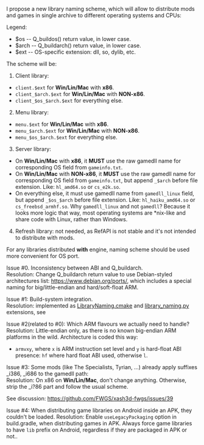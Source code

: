 I propose a new library naming scheme, which will allow to distribute mods and games in single archive to different operating systems and CPUs:

Legend:
* $os -- Q_buildos() return value, in lower case.
* $arch -- Q_buildarch() return value, in lower case.
* $ext -- OS-specific extension: dll, so, dylib, etc.

The scheme will be:

1. Client library:
* ```client.$ext``` for **Win/Lin/Mac** with **x86**.
* ```client_$arch.$ext``` for **Win/Lin/Mac** with **NON-x86**.
* ```client_$os_$arch.$ext``` for everything else.

2. Menu library:
* ```menu.$ext``` for **Win/Lin/Mac** with **x86**.
* ```menu_$arch.$ext``` for **Win/Lin/Mac** with **NON-x86**.
* ```menu_$os_$arch.$ext``` for everything else.

3. Server library:
* On  **Win/Lin/Mac** with **x86**, it **MUST** use the raw gamedll name for corresponding OS field from `gameinfo.txt`.
* On **Win/Lin/Mac** with **NON-x86**, it **MUST** use the raw gamedll name for corresponding OS field from `gameinfo.txt`, but append ```_$arch``` before file extension. Like: ```hl_amd64.so``` or ```cs_e2k.so```.
* On everything else, it must use gamedll name from ```gamedll_linux``` field, but append ```_$os_$arch``` before file extension. Like: ```hl_haiku_amd64.so``` or ```cs_freebsd_armhf.so```.
Why ```gamedll_linux``` and not ```gamedll```? Because it looks more logic that way, most operating systems are *nix-like and share code with Linux, rather than Windows.

4. Refresh library: not needed, as RefAPI is not stable and it's not intended to distribute with mods.

For any libraries distributed **with** engine, naming scheme should be used more convenient for OS port.

Issue #0. Inconsistency between ABI and Q_buildarch.\
Resolution: Change Q_buildarch return value to use Debian-styled architectures list: https://www.debian.org/ports/, which includes a special naming for big/little-endian and hard/soft-float ARM.

Issue #1: Build-system integration.\
Resolution: implemented as [LibraryNaming.cmake](https://github.com/FWGS/hlsdk-portable/blob/master/cmake/LibraryNaming.cmake) and [library_naming.py](https://github.com/FWGS/hlsdk-portable/blob/master/scripts/waifulib/library_naming.py) extensions, see 

Issue #2(related to #0): Which ARM flavours we actually need to handle?\
Resolution: Little-endian only, as there is no known big-endian ARM platforms in the wild.
Architecture is coded this way:
* ```armvxy```, where `x` is ARM instruction set level and `y` is hard-float ABI presence: `hf` where hard float ABI used, otherwise `l`.

Issue #3: Some mods (like The Specialists, Tyrian, ...) already apply suffixes _i386, _i686 to the gamedll path:\
Resolution: On x86 on **Win/Lin/Mac**, don't change anything. Otherwise, strip the _i?86 part and follow the usual scheme.

See discussion: https://github.com/FWGS/xash3d-fwgs/issues/39

Issue #4: When distributing game libraries on Android inside an APK, they couldn't be loaded.
Resolution: Enable `useLegacyPackaging` option in build.gradle, when distributing games in APK. Always force game libraries to have `lib` prefix on Android, regardless if they are packaged in APK or not..
